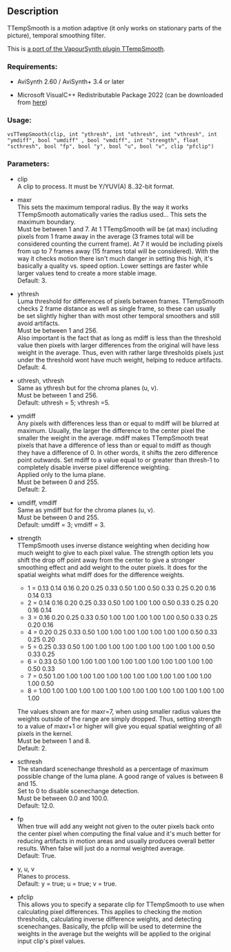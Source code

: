 ## Description

TTempSmooth is a motion adaptive (it only works on stationary parts of the picture), temporal smoothing filter.

This is [a port of the VapourSynth plugin TTempSmooth](https://github.com/HomeOfVapourSynthEvolution/VapourSynth-TTempSmooth).

### Requirements:

- AviSynth 2.60 / AviSynth+ 3.4 or later

- Microsoft VisualC++ Redistributable Package 2022 (can be downloaded from [here](https://github.com/abbodi1406/vcredist/releases))

### Usage:

```
vsTTempSmooth(clip, int "ythresh", int "uthresh", int "vthresh", int "ymdiff", bool "umdiff" , bool "vmdiff", int "strength", float "scthresh", bool "fp", bool "y", bool "u", bool "v", clip "pfclip")
```

### Parameters:

- clip\
    A clip to process. It must be Y/YUV(A) 8..32-bit format.
    
- maxr\
    This sets the maximum temporal radius. By the way it works TTempSmooth automatically varies the radius used... This sets the maximum boundary.\
    Must be between 1 and 7. At 1 TTempSmooth will be (at max) including pixels from 1 frame away in the average (3 frames total will be considered counting the current frame). At 7 it would be including pixels from up to 7 frames away (15 frames total will be considered). With the way it checks motion there isn't much danger in setting this high, it's basically a quality vs. speed option. Lower settings are faster while larger values tend to create a more stable image.\
    Default: 3.
    
- ythresh\
    Luma threshold for differences of pixels between frames. TTempSmooth checks 2 frame distance as well as single frame, so these can usually be set slightly higher than with most other temporal smoothers and still avoid artifacts.\
    Must be between 1 and 256.\
    Also important is the fact that as long as mdiff is less than the threshold value then pixels with larger differences from the original will have less weight in the average. Thus, even with rather large thresholds pixels just under the threshold wont have much weight, helping to reduce artifacts.\
    Default: 4.
    
- uthresh, vthresh\
    Same as ythresh but for the chroma planes (u, v).\
    Must be between 1 and 256.\
    Default: uthresh = 5; vthresh =5.
    
- ymdiff\
    Any pixels with differences less than or equal to mdiff will be blurred at maximum. Usually, the larger the difference to the center pixel the smaller the weight in the average. mdiff makes TTempSmooth treat pixels that have a difference of less than or equal to mdiff as though they have a difference of 0. In other words, it shifts the zero difference point outwards. Set mdiff to a value equal to or greater than thresh-1 to completely disable inverse pixel difference weighting.\
    Applied only to the luma plane.\
    Must be between 0 and 255.\
    Default: 2.
    
- umdiff, vmdiff\
    Same as ymdiff but for the chroma planes (u, v).\
    Must be between 0 and 255.\
    Default: umdiff = 3; vmdiff = 3.

- strength\
    TTempSmooth uses inverse distance weighting when deciding how much weight to give to each pixel value. The strength option lets you shift the drop off point away from the center to give a stronger smoothing effect and add weight to the outer pixels. It does for the spatial weights what mdiff does for the difference weights.

    - 1 = 0.13 0.14 0.16 0.20 0.25 0.33 0.50 1.00 0.50 0.33 0.25 0.20 0.16 0.14 0.13
    - 2 = 0.14 0.16 0.20 0.25 0.33 0.50 1.00 1.00 1.00 0.50 0.33 0.25 0.20 0.16 0.14
    - 3 = 0.16 0.20 0.25 0.33 0.50 1.00 1.00 1.00 1.00 1.00 0.50 0.33 0.25 0.20 0.16
    - 4 = 0.20 0.25 0.33 0.50 1.00 1.00 1.00 1.00 1.00 1.00 1.00 0.50 0.33 0.25 0.20
    - 5 = 0.25 0.33 0.50 1.00 1.00 1.00 1.00 1.00 1.00 1.00 1.00 1.00 0.50 0.33 0.25
    - 6 = 0.33 0.50 1.00 1.00 1.00 1.00 1.00 1.00 1.00 1.00 1.00 1.00 1.00 0.50 0.33
    - 7 = 0.50 1.00 1.00 1.00 1.00 1.00 1.00 1.00 1.00 1.00 1.00 1.00 1.00 1.00 0.50
    - 8 = 1.00 1.00 1.00 1.00 1.00 1.00 1.00 1.00 1.00 1.00 1.00 1.00 1.00 1.00 1.00

    The values shown are for maxr=7, when using smaller radius values the weights outside of the range are simply dropped. Thus, setting strength to a value of maxr+1 or higher will give you equal spatial weighting of all pixels in the kernel.\
    Must be between 1 and 8.\
    Default: 2.
    
- scthresh\
    The standard scenechange threshold as a percentage of maximum possible change of the luma plane. A good range of values is between 8 and 15.\
    Set to 0 to disable scenechange detection.\
    Must be between 0.0 and 100.0.\
    Default: 12.0.
    
- fp\
    When true will add any weight not given to the outer pixels back onto the center pixel when computing the final value and it's much better for reducing artifacts in motion areas and usually produces overall better results. When false will just do a normal weighted average.\
    Default: True.
    
- y, u, v\
    Planes to process.\
    Default: y = true; u = true; v = true.
    
- pfclip\
    This allows you to specify a separate clip for TTempSmooth to use when calculating pixel differences. This applies to checking the motion thresholds, calculating inverse difference weights, and detecting scenechanges. Basically, the pfclip will be used to determine the weights in the average but the weights will be applied to the original input clip's pixel values.
